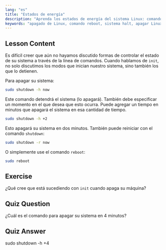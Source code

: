 ```yaml
---
lang: "es"
title: "Estados de energía"
description: "Aprenda los estados de energía del sistema Linux: comandos shutdown, reboot y halt. Entienda cómo apagar o reiniciar su sistema Linux de forma segura. ¡Comience con los comandos esenciales!"
keywords: "apagado de Linux, comando reboot, sistema halt, apagar Linux, comandos de Linux, Linux para principiantes, tutorial de Linux, estados del sistema"
---
```


## Lesson Content

Es difícil creer que aún no hayamos discutido formas de controlar el estado de su sistema a través de la línea de comandos. Cuando hablamos de `init`, no solo discutimos los modos que inician nuestro sistema, sino también los que lo detienen.

Para apagar su sistema:

```bash
sudo shutdown -h now
```

Este comando detendrá el sistema (lo apagará). También debe especificar un momento en el que desea que esto ocurra. Puede agregar un tiempo en minutos que apagará el sistema en esa cantidad de tiempo.

```bash
sudo shutdown -h +2
```

Esto apagará su sistema en dos minutos. También puede reiniciar con el comando `shutdown`:

```bash
sudo shutdown -r now
```

O simplemente use el comando `reboot`:

```bash
sudo reboot
```

## Exercise

¿Qué cree que está sucediendo con `init` cuando apaga su máquina?

## Quiz Question

¿Cuál es el comando para apagar su sistema en 4 minutos?

## Quiz Answer

sudo shutdown -h +4
